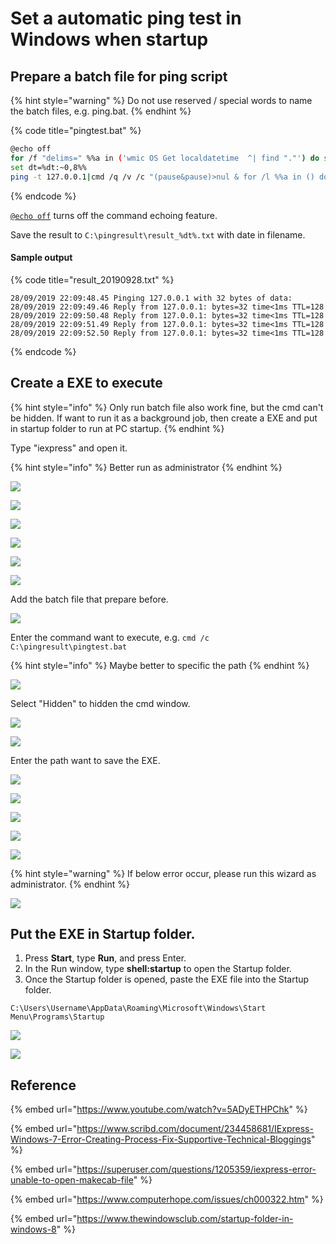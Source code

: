 # Set a automatic ping test in Windows when startup

## Prepare a batch file for ping script

{% hint style="warning" %}
Do not use reserved / special words to name the batch files, e.g. ping.bat.
{% endhint %}

{% code title="pingtest.bat" %}
```bash
@echo off
for /f "delims=" %%a in ('wmic OS Get localdatetime  ^| find "."') do set dt=%%a
set dt=%dt:~0,8%%
ping -t 127.0.0.1|cmd /q /v /c "(pause&pause)>nul & for /l %%a in () do (set /p "data=" && echo(!date! !time! !data!)&ping -n 2 127.0.0.1>nul" >> C:\pingresult\result_%dt%.txt
```
{% endcode %}

[`@echo off`](https://docs.microsoft.com/en-us/windows-server/administration/windows-commands/echo) turns off the command echoing feature.

Save the result to `C:\pingresult\result_%dt%.txt` with date in filename.

#### Sample output

{% code title="result\_20190928.txt" %}
```text
28/09/2019 22:09:48.45 Pinging 127.0.0.1 with 32 bytes of data:
28/09/2019 22:09:49.46 Reply from 127.0.0.1: bytes=32 time<1ms TTL=128
28/09/2019 22:09:50.48 Reply from 127.0.0.1: bytes=32 time<1ms TTL=128
28/09/2019 22:09:51.49 Reply from 127.0.0.1: bytes=32 time<1ms TTL=128
28/09/2019 22:09:52.50 Reply from 127.0.0.1: bytes=32 time<1ms TTL=128
```
{% endcode %}

## Create a EXE to execute 

{% hint style="info" %}
Only run batch file also work fine, but the cmd can't be hidden. If want to run it as a background job, then create a EXE and put in startup folder to run at PC startup.
{% endhint %}

Type "iexpress" and open it.

{% hint style="info" %}
Better run as administrator
{% endhint %}

![](../../.gitbook/assets/image%20%2835%29.png)



![](../../.gitbook/assets/image%20%2861%29.png)



![](../../.gitbook/assets/image%20%2876%29.png)



![](../../.gitbook/assets/image%20%2816%29.png)



![](../../.gitbook/assets/image%20%2877%29.png)



![](../../.gitbook/assets/image%20%2837%29.png)

Add the batch file that prepare before.

![](../../.gitbook/assets/image%20%2811%29.png)

Enter the command want to execute, e.g. `cmd /c C:\pingresult\pingtest.bat`

{% hint style="info" %}
Maybe better to specific the path
{% endhint %}

![](../../.gitbook/assets/image%20%2895%29.png)

Select "Hidden" to hidden the cmd window.

![](../../.gitbook/assets/image%20%2889%29.png)



![](../../.gitbook/assets/image%20%2882%29.png)

Enter the path want to save the EXE.

![](../../.gitbook/assets/image%20%2845%29.png)



![](../../.gitbook/assets/image%20%2897%29.png)



![](../../.gitbook/assets/image%20%2860%29.png)



![](../../.gitbook/assets/image%20%2843%29.png)



![](../../.gitbook/assets/image.png)

{% hint style="warning" %}
If below error occur, please run this wizard as administrator.
{% endhint %}

![](../../.gitbook/assets/image%20%2846%29.png)

## Put the EXE in Startup folder.

1. Press **Start**, type **Run**, and press Enter.
2. In the Run window, type **shell:startup** to open the Startup folder.
3. Once the Startup folder is opened, paste the EXE file into the Startup folder.

```text
C:\Users\Username\AppData\Roaming\Microsoft\Windows\Start Menu\Programs\Startup
```

![](../../.gitbook/assets/image%20%2848%29.png)

![](../../.gitbook/assets/image%20%2820%29.png)



## Reference

{% embed url="https://www.youtube.com/watch?v=5ADyETHPChk" %}

{% embed url="https://www.scribd.com/document/234458681/IExpress-Windows-7-Error-Creating-Process-Fix-Supportive-Technical-Bloggings" %}

{% embed url="https://superuser.com/questions/1205359/iexpress-error-unable-to-open-makecab-file" %}

{% embed url="https://www.computerhope.com/issues/ch000322.htm" %}

{% embed url="https://www.thewindowsclub.com/startup-folder-in-windows-8" %}





